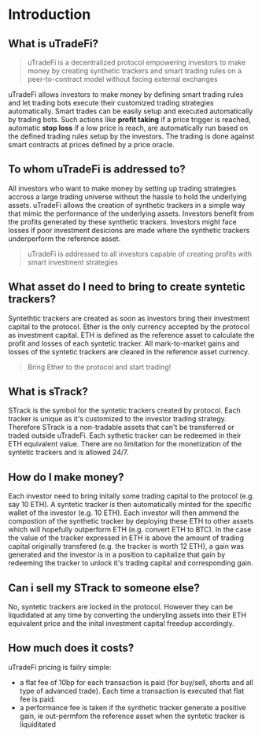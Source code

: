 # Introduction

## What is uTradeFi?

> uTradeFi is a decentralized protocol empowering investors to make money by creating synthetic trackers and smart trading rules on a peer-to-contract model without facing external exchanges

uTradeFi allows investors to make money by defining smart trading rules and let trading bots execute their customized trading strategies automatically. Smart trades can be easily setup and executed automatically by trading bots. Such actions like **profit taking** if a price trigger is reached, automatic **stop loss** if a low price is reach, are automatically run based on the defined trading rules setup by the investors. The trading is done against smart contracts at prices defined by a price oracle.

## To whom uTradeFi is addressed to?

All investors who want to make money by setting up trading strategies accross a large trading universe without the hassle to hold the underlying assets. uTradeFi allows the creation of synthetic trackers in a simple way that mimic the performance of the underlying assets. Investors benefit from the profits generated by these synthetic trackers. Investors might face losses if poor investment desicions are made where the synthetic trackers underperform the reference asset.

> uTradeFi is addressed to all investors capable of creating profits with smart investment strategies

## What asset do I need to bring to create syntetic trackers?

Syntethtic trackers are created as soon as investors bring their investment capital to the protocol. Ether is the only currency accepted by the protocol as investment capital. ETH is defined as the reference asset to calculate the profit and losses of each syntetic tracker. All mark-to-market gains and losses of the syntetic trackers are cleared in the reference asset currency.

> Bring Ether to the protocol and start trading!

## What is sTrack?

STrack is the symbol for the syntetic trackers created by protocol. Each tracker is unique as it's customized to the investor trading strategy. Therefore STrack is a non-tradable assets that can't be transferred or traded outside uTradeFi. Each sythetic tracker can be redeemed in their ETH equivalent value. There are no limitation for the monetization of the syntetic trackers and is allowed 24/7.  

## How do I make money?

Each investor need to bring initally some trading capital to the protocol (e.g. say 10 ETH). A syntetic tracker is then automatically minted for the specific wallet of the investor (e.g. 10 ETH). Each investor will then ammend the compostion of the synthetic tracker by deploying these ETH to other assets which will hopefully outperform ETH (e.g. convert ETH to BTC). In the case the value of the tracker expressed in ETH is above the amount of trading capital originally transfered (e.g. the tracker is worth 12 ETH), a gain was generated and the investor is in a position to capitalize that gain by redeeming the tracker to unlock it's trading capital and corresponding gain.

## Can i sell my STrack to someone else?

No, syntetic trackers are locked in the protocol. However they can be liqudidated at any time by converting the underyling assets into their ETH equivalent price and the inital investment capital freedup accordingly.

## How much does it costs?

uTradeFi pricing is failry simple:
* a flat fee of 10bp for each transaction is paid (for buy/sell, shorts and all type of advanced trade). Each time a transaction is executed that flat fee is paid.
* a performance fee is taken if the synthetic tracker generate a positive gain, ie out-permfom the reference asset when the syntetic tracker is liquiditated
